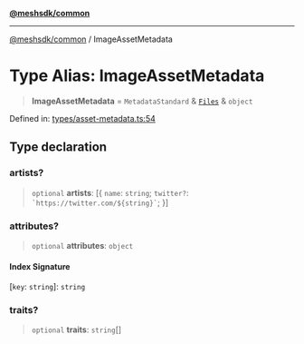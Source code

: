 [**@meshsdk/common**](../README.md)

***

[@meshsdk/common](../globals.md) / ImageAssetMetadata

# Type Alias: ImageAssetMetadata

> **ImageAssetMetadata** = `MetadataStandard` & [`Files`](Files.md) & `object`

Defined in: [types/asset-metadata.ts:54](https://github.com/MeshJS/mesh/blob/1abde1553cbd7cf2cf4e40197fc0de9e4a7d0f49/packages/mesh-common/src/types/asset-metadata.ts#L54)

## Type declaration

### artists?

> `optional` **artists**: \[\{ `name`: `string`; `twitter?`: `` `https://twitter.com/${string}` ``; \}\]

### attributes?

> `optional` **attributes**: `object`

#### Index Signature

\[`key`: `string`\]: `string`

### traits?

> `optional` **traits**: `string`[]
